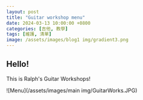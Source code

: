 ```yaml
---
layout: post 
title: "Guitar workshop menu" 
date: 2024-03-13 10:00:00 +0800 
categories: [吉他, 教學] 
tags: [維護, 清單]
image: /assets/images/blog1 img/gradient3.png
---
```


## Hello!

This is Ralph's Guitar Workshops!

![Menu](/assets/images/main img/GuitarWorks.JPG)